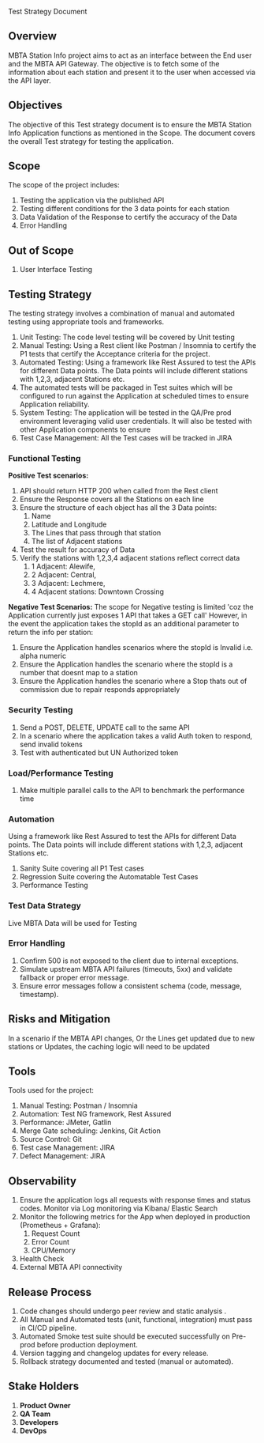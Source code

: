 Test Strategy Document

## Overview
MBTA Station Info project aims to act as an interface between the End user and the MBTA API Gateway. The objective is to fetch some of the information about each station and present it to the user when accessed via the API layer.
## Objectives
The objective of this Test strategy document is to ensure the MBTA Station Info Application functions as mentioned in the Scope. The document covers the overall Test strategy for testing the application.  
## Scope
The scope of the project includes:
1. Testing the application via the published API
2. Testing different conditions for the 3 data points for each station
3. Data Validation of the Response to certify the accuracy of the Data
4. Error Handling

## Out of Scope
1. User Interface Testing

## Testing Strategy
The testing strategy involves a combination of manual and automated testing using appropriate tools and frameworks. 
1. Unit Testing: The code level testing will be covered by Unit testing 
2. Manual Testing: Using a Rest client like Postman / Insomnia to certify the P1 tests that certify the Acceptance criteria for the project.
2. Automated Testing: Using a framework like Rest Assured to test the APIs for different Data points. The Data points will include different stations with 1,2,3, adjacent Stations etc.
3. The automated tests will be packaged in Test suites which will be configured to run against the Application at scheduled times to ensure Application reliability.
4. System Testing: The application will be tested in the QA/Pre prod environment leveraging valid user credentials. It will also be tested with other Application components to ensure
5. Test Case Management: All the Test cases will be tracked in JIRA

### Functional Testing  
**Positive Test scenarios:**
1. API should return HTTP 200 when called from the Rest client
2. Ensure the Response covers all the Stations on each line
3. Ensure the structure of each object has all the 3 Data points:
   1. Name
   2. Latitude and Longitude
   3. The Lines that pass through that station
   4. The list of Adjacent stations 
4. Test the result for accuracy of Data
5. Verify the stations with 1,2,3,4 adjacent stations reflect correct data
   1. 1 Adjacent: Alewife, 
   2. 2 Adjacent: Central, 
   3. 3 Adjacent: Lechmere, 
   4. 4 Adjacent stations: Downtown Crossing

**Negative Test Scenarios:** 
The scope for Negative testing is limited 'coz the Application currently just exposes 1 API that takes a GET call'
However, in the event the application takes the stopId as an additional parameter to return the info per station:
1. Ensure the Application handles scenarios where the stopId is Invalid i.e. alpha numeric
2. Ensure the Application handles the scenario where the stopId is a number that doesnt map to a station
3. Ensure the Application handles the scenario where a Stop thats out of commission due to repair responds appropriately
### Security Testing
1. Send a POST, DELETE, UPDATE call to the same API
2. In a scenario where the application takes a valid Auth token to respond, send invalid tokens
3. Test with authenticated but UN Authorized token
### Load/Performance Testing
1. Make multiple parallel calls to the API to benchmark the performance time

### Automation
Using a framework like Rest Assured to test the APIs for different Data points. The Data points will include different stations with 1,2,3, adjacent Stations etc.
1. Sanity Suite covering all P1 Test cases
2. Regression Suite covering the Automatable Test Cases
3. Performance Testing

### Test Data Strategy
Live MBTA Data will be used for Testing

### Error Handling
1. Confirm 500 is not exposed to the client due to internal exceptions.
2. Simulate upstream MBTA API failures (timeouts, 5xx) and validate fallback or proper error message.
3. Ensure error messages follow a consistent schema (code, message, timestamp).

## Risks and Mitigation
In a scenario if the MBTA API changes, Or the Lines get updated due to new stations or Updates, the caching logic will need to be updated

## Tools
Tools used for the project:
1. Manual Testing: Postman / Insomnia
2. Automation: Test NG framework, Rest Assured
3. Performance: JMeter, Gatlin
4. Merge Gate scheduling: Jenkins, Git Action
5. Source Control: Git
6. Test case Management: JIRA
7. Defect Management: JIRA

## Observability
1. Ensure the application logs all requests with response times and status codes. Monitor via Log monitoring via  Kibana/ Elastic Search
2. Monitor the following metrics for the App when deployed in production (Prometheus + Grafana):
   1. Request Count
   2. Error Count
   3. CPU/Memory
4. Health Check
5. External MBTA API connectivity
   
## Release Process
1. Code changes should undergo peer review and static analysis .
2. All Manual and Automated tests (unit, functional, integration) must pass in CI/CD pipeline.
3. Automated Smoke test suite should be executed successfully on Pre-prod before production deployment.
4. Version tagging and changelog updates for every release.
5. Rollback strategy documented and tested (manual or automated).

## Stake Holders
1. **Product Owner** 
2. **QA Team** 
3. **Developers** 
4. **DevOps** 
